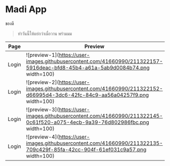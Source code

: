 # Madi App
  ของดี

> ทำวันนี้ให้แย่กว่าเมื่อวาน พร่ามมม


| Page  | Preview |
| ------------- | ------------- |
| Login  | ![preview-1](https://user-images.githubusercontent.com/41660990/211322157-5916deac-bfd8-45b4-a61a-5ab9d0084b74.png  width=100)  |
| Login  | ![preview-2](https://user-images.githubusercontent.com/41660990/211322152-d66995d4-3dc6-42fc-84c9-aa56a04257f9.png  width=100)  |
| Login  | ![preview-3](https://user-images.githubusercontent.com/41660990/211322145-0c61f520-a075-4ecb-9a39-76d802986fbc.png  width=100)  |
| Login  | ![preview-4](https://user-images.githubusercontent.com/41660990/211322135-709c429f-85fa-42cc-904f-61ef031c9a57.png  width=100)  |



